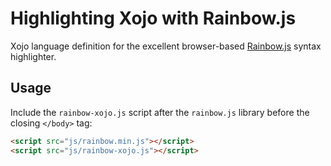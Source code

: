 # Highlighting Xojo with Rainbow.js
Xojo language definition for the excellent browser-based [Rainbow.js] syntax highlighter.

## Usage
Include the `rainbow-xojo.js` script after the `rainbow.js` library before the closing `</body>` tag:

```html
<script src="js/rainbow.min.js"></script>
<script src="js/rainbow-xojo.js"></script> 
```

[rainbow.js]: https://github.com/ccampbell/rainbow

